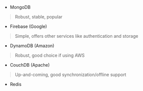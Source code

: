 - MongoDB
> Robust, stable, popular
- Firebase (Google)
> Simple, offers other services like authentication and storage
- DynamoDB (Amazon)
> Robust, good choice if using AWS
- CouchDB (Apache)
> Up-and-coming, good synchronization/offline support
- Redis
